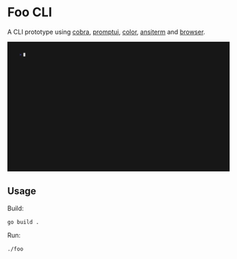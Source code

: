 # Foo CLI

A CLI prototype using [cobra](https://github.com/spf13/cobra), [promptui](https://github.com/manifoldco/promptui), [color](https://github.com/fatih/color), [ansiterm](https://github.com/juju/ansiterm) and [browser](https://github.com/pkg/browser).

![demo](demo/demo.gif)

## Usage

Build:

```
go build .
```

Run:

```
./foo
```

